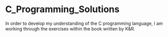 # C_Programming_Solutions

In order to develop my understanding of the C programming language, I am working through the exercises within the book written by K&R.
